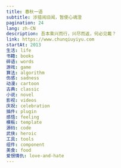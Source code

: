 ```yaml
---
title: 春秋一语
subtitle: 涉猎阅旧闻，暂使心魂澄
pagination: 24
lang: zh-CN
description: 吾本乘兴而行，兴尽而返，何必见戴？
link: https://www.chunqiuyiyu.com
startAt: 2013
生活: life
书籍: books
碎语: words
游戏: game
算法: algorithm
伤感: sadness
动漫: cartoon
古典: classic
小说: novel
影视: videos
庆祝: celebration
插件: plugin
感悟: feeling
模板: template
源码: code
武侠: heroic
工具: tools
组件: component
美食: food
爱恨情仇: love-and-hate
---
```

